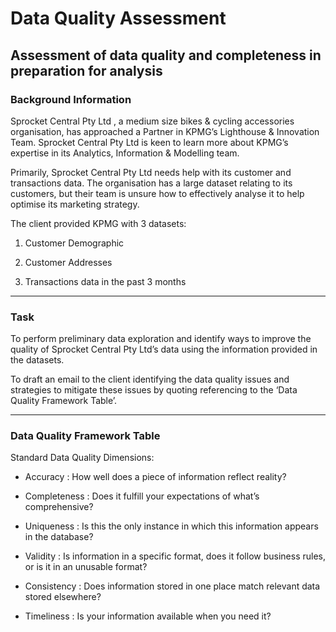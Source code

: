 # Data Quality Assessment
## Assessment of data quality and completeness in preparation for analysis

### Background Information
Sprocket Central Pty Ltd , a medium size bikes & cycling accessories organisation, has approached a Partner in KPMG’s Lighthouse & Innovation Team. Sprocket Central Pty Ltd  is keen to learn more about KPMG’s expertise in its Analytics, Information & Modelling team. 

Primarily, Sprocket Central Pty Ltd needs help with its customer and transactions data. The organisation has a large dataset relating to its customers, but their team is unsure how to effectively analyse it to help optimise its marketing strategy. 

The client provided KPMG with 3 datasets:

1. Customer Demographic 

2. Customer Addresses

3. Transactions data in the past 3 months

-----

### Task
To perform preliminary data exploration and identify ways to improve the quality of Sprocket Central Pty Ltd’s data using the information provided in the datasets. 

To draft an email to the client identifying the data quality issues and strategies to mitigate these issues by quoting referencing to the  ‘Data Quality Framework Table’.

-----

### Data Quality Framework Table

Standard Data Quality Dimensions:

- Accuracy : How well does a piece of information reflect reality?


- Completeness : Does it fulfill your expectations of what’s comprehensive?


- Uniqueness : Is this the only instance in which this information appears in the database?


- Validity : Is information in a specific format, does it follow business rules, or is it in an unusable format?


- Consistency : Does information stored in one place match relevant data stored elsewhere?


- Timeliness : Is your information available when you need it?
